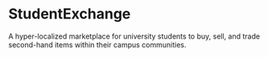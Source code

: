 # StudentExchange
A hyper-localized marketplace for university students to buy, sell, and trade second-hand items within their campus communities.

